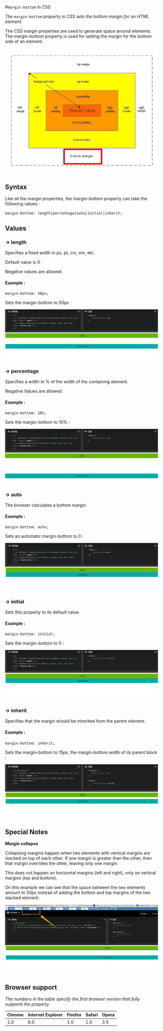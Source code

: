 #`margin-bottom` in CSS

*The `margin-bottom` property in CSS sets the bottom margin for an HTML element.*

The CSS margin properties are used to generate space around elements. The margin-bottom property is used for setting the margin for the bottom side of an element.

![bottom-margin](bottommargin.jpg)

## Syntax

Like all the margin properties, the margin-bottom property can take the following values : 

```
margin-bottom: length|percentage|auto|initial|inherit;
```



## Values

### → length

Specifies a fixed width in px, pt, cm, em, etc. 

Default value is 0.

Negative values are allowed.

#### Example : 

```
margin-bottom: 50px;
```

Sets the margin-bottom to 50px :

![margin-bottom : length](img/margin_bottom_2.png)
 
### → percentage

Specifies a width in % of the width of the containing element.

Negative Values are allowed.

#### Example : 

```
margin-bottom: 10%;
```

Sets the margin-bottom to 10% :

![margin-bottom : percentage](img/margin_bottom_3.png)


### → auto 

The browser calculates a bottom margin.

#### Example : 

```
margin-bottom: auto;
```

Sets an automatic margin-bottom to 0 :

![margin-bottom : auto](img/margin_bottom_1.png)


### → initial 

Sets this property to its default value.

#### Example : 

```
margin-bottom: initial;
```

Sets the margin-bottom to 0 :

![margin-bottom : initial](img/margin_bottom_4.png)


### → inherit

Specifies that the margin should be inherited from the parent element.

#### Example : 

```
margin-bottom: inherit;
```

Sets the margin-bottom to 15px, the margin-bottom width of its parent block :

![margin-bottom : inherit](img/margin_bottom_5.png)


## Special Notes

**Margin collapse**

Collapsing margins happen when two elements with vertical margins are stacked on top of each other. If one margin is greater than the other, then that margin overrides the other, leaving only one margin.

This does not happen on horizontal margins (left and right), only on vertical margins (top and bottom).

On this example we can see that the space between the two elements amount to 50px instead of adding the bottom and top margins of the two stacked element : 

![margin-bottom : collapse](img/margin_collapse.png)

## Browser support

*The numbers in the table specify the first browser version that fully supports the property.*

| Chrome    | Internet Explorer        | Firefox   | Safari  | Opera   |
|---        |---                       |---        |---      |---      |
| 1.0       | 6.0                      | 1.0       | 1.0     | 3.5     |
